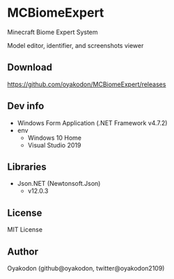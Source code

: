 # MCBiomeExpert
Minecraft Biome Expert System

Model editor, identifier, and screenshots viewer

## Download

<https://github.com/oyakodon/MCBiomeExpert/releases>

## Dev info

- Windows Form Application (.NET Framework v4.7.2)
- env
  - Windows 10 Home
  - Visual Studio 2019

## Libraries

- Json.NET (Newtonsoft.Json)
  - v12.0.3

## License

MIT License

## Author

Oyakodon (github@oyakodon, twitter@oyakodon2109)
